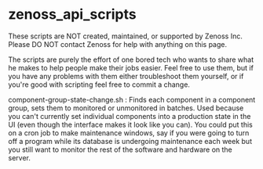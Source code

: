 # zenoss_api_scripts

These scripts are NOT created, maintained, or supported by Zenoss Inc. Please DO NOT contact Zenoss for help with anything on this page. 

The scripts are purely the effort of one bored tech who wants to share what he makes to help people make their jobs easier. Feel free to use them, but if you have any problems with them either troubleshoot them yourself, or if you're good with scripting feel free to commit a change. 



component-group-state-change.sh : Finds each component in a component group, sets them to monitored or unmonitored in batches. Used because you can't currently set individual components into a production state in the UI (even though the interface makes it look like you can). You could put this on a cron job to make maintenance windows, say if you were going to turn off a program while its database is undergoing maintenance each week but you still want to monitor the rest of the software and hardware on the server.
